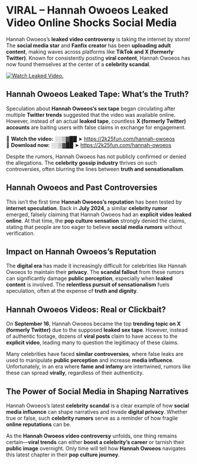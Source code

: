 # VIRAL – Hannah Owoeos Leaked Video Online Shocks Social Media 

Hannah Owoeos’s **leaked video controversy** is taking the internet by storm! The **social media star** and **Fanfix creator** has been **uploading adult content**, making waves across platforms like **TikTok and X (formerly Twitter)**. Known for consistently posting **viral content**, Hannah Owoeos has now found themselves at the center of a **celebrity scandal**.  

[![Watch Leaked Video.](https://miro.medium.com/v2/resize:fit:828/format:webp/1*cilzJN44JGOrTw9NJCrNHA.gif "Watch Leaked Video")](https://2k25fun.com/hannah-owoeos)

## **Hannah Owoeos Leaked Tape: What’s the Truth?**  
Speculation about **Hannah Owoeos’s sex tape** began circulating after multiple **Twitter trends** suggested that the video was available online. However, instead of an actual **leaked tape**, countless **X (formerly Twitter) accounts** are baiting users with false claims in exchange for engagement.  

🔹 **Watch the video:** ░░▒▓██ ➤ https://2k25fun.com/hannah-owoeos  
🔹 **Download now:** ░░▒▓██ ➤ https://2k25fun.com/hannah-owoeos  

Despite the rumors, Hannah Owoeos has not publicly confirmed or denied the allegations. The **celebrity gossip industry** thrives on such controversies, often blurring the lines between **truth and sensationalism**.  

## **Hannah Owoeos and Past Controversies**  
This isn’t the first time **Hannah Owoeos’s reputation** has been tested by **internet speculation**. Back in **July 2024**, a similar **celebrity rumor** emerged, falsely claiming that Hannah Owoeos had an **explicit video leaked online**. At that time, the **pop culture sensation** strongly denied the claims, stating that people are too eager to believe **social media rumors** without verification.  

## **Impact on Hannah Owoeos’s Reputation**  
The **digital era** has made it increasingly difficult for celebrities like Hannah Owoeos to maintain their **privacy**. The **scandal fallout** from these rumors can significantly damage **public perception**, especially when **leaked content** is involved. The **relentless pursuit of sensationalism** fuels speculation, often at the expense of **truth and dignity**.  

## **Hannah Owoeos Videos: Real or Clickbait?**  
On **September 16**, Hannah Owoeos became the top **trending topic on X (formerly Twitter)** due to the supposed **leaked sex tape**. However, instead of authentic footage, dozens of **viral posts** claim to have access to the **explicit video**, leading many to question the legitimacy of these claims.  

Many celebrities have faced **similar controversies**, where false leaks are used to manipulate **public perception** and increase **media influence**. Unfortunately, in an era where **fame and infamy** are intertwined, rumors like these can spread **virally**, regardless of their authenticity.  

## **The Power of Social Media in Shaping Narratives**  
Hannah Owoeos’s latest **celebrity scandal** is a clear example of how **social media influence** can shape narratives and invade **digital privacy**. Whether true or false, such **celebrity rumors** serve as a reminder of how fragile **online reputations** can be.  

As the **Hannah Owoeos video controversy** unfolds, one thing remains certain—**viral trends** can either **boost a celebrity’s career** or tarnish their **public image** overnight. Only time will tell how **Hannah Owoeos** navigates this latest chapter in their **pop culture journey**. 
